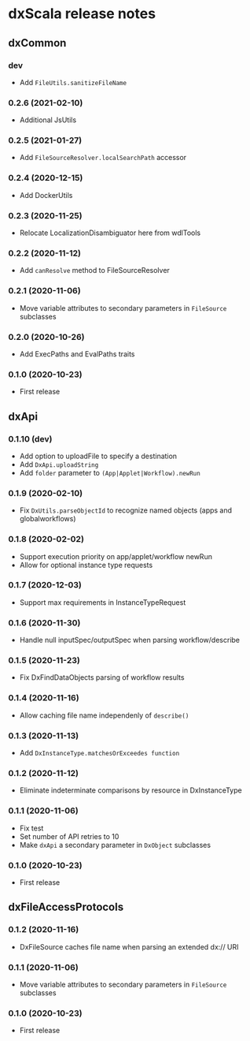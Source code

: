 # dxScala release notes

## dxCommon 

### dev

* Add `FileUtils.sanitizeFileName`

### 0.2.6 (2021-02-10)

* Additional JsUtils

### 0.2.5 (2021-01-27)

* Add `FileSourceResolver.localSearchPath` accessor

### 0.2.4 (2020-12-15)

* Add DockerUtils

### 0.2.3 (2020-11-25)

* Relocate LocalizationDisambiguator here from wdlTools

### 0.2.2 (2020-11-12)

* Add `canResolve` method to FileSourceResolver

### 0.2.1 (2020-11-06)

* Move variable attributes to secondary parameters in `FileSource` subclasses

### 0.2.0 (2020-10-26)

* Add ExecPaths and EvalPaths traits

### 0.1.0 (2020-10-23)

* First release

## dxApi

### 0.1.10 (dev)

* Add option to uploadFile to specify a destination
* Add `DxApi.uploadString`
* Add `folder` parameter to `(App|Applet|Workflow).newRun`

### 0.1.9 (2020-02-10)

* Fix `DxUtils.parseObjectId` to recognize named objects (apps and globalworkflows)

### 0.1.8 (2020-02-02)

* Support execution priority on app/applet/workflow newRun
* Allow for optional instance type requests

### 0.1.7 (2020-12-03)

* Support max requirements in InstanceTypeRequest

### 0.1.6 (2020-11-30)

* Handle null inputSpec/outputSpec when parsing workflow/describe
 
### 0.1.5 (2020-11-23)

* Fix DxFindDataObjects parsing of workflow results

### 0.1.4 (2020-11-16)

* Allow caching file name independenly of `describe()`

### 0.1.3 (2020-11-13)
 
* Add `DxInstanceType.matchesOrExceedes function`

### 0.1.2 (2020-11-12)

* Eliminate indeterminate comparisons by resource in DxInstanceType

### 0.1.1 (2020-11-06)

* Fix test
* Set number of API retries to 10
* Make `dxApi` a secondary parameter in `DxObject` subclasses

### 0.1.0 (2020-10-23)

* First release

## dxFileAccessProtocols

### 0.1.2 (2020-11-16)

* DxFileSource caches file name when parsing an extended dx:// URI

### 0.1.1 (2020-11-06)

* Move variable attributes to secondary parameters in `FileSource` subclasses

### 0.1.0 (2020-10-23)

* First release